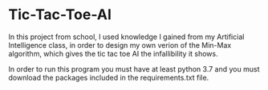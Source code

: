 # Tic-Tac-Toe-AI

In this project from school, I used knowledge I gained from my Artificial Intelligence class, in order to design my own verion of the Min-Max algorithm, which gives the tic tac toe AI the infallibility it shows.

In order to run this program you must have at least python 3.7 and you must download the packages included in the requirements.txt file.
